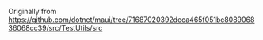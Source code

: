 Originally from https://github.com/dotnet/maui/tree/71687020392deca465f051bc808906836068cc39/src/TestUtils/src
